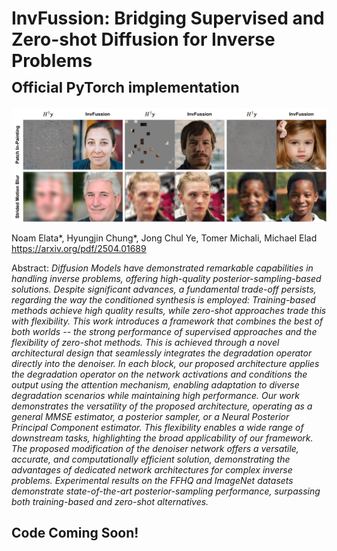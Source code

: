 # InvFussion: Bridging Supervised and Zero-shot Diffusion for Inverse Problems<br><sub>Official PyTorch implementation</sub>

![Restored Images](./assets/InvFussion_Teaser.png)

Noam Elata*, Hyungjin Chung*, Jong Chul Ye, Tomer Michali, Michael Elad<br>
https://arxiv.org/pdf/2504.01689<br>

Abstract: *Diffusion Models have demonstrated remarkable capabilities in handling inverse problems, offering high-quality posterior-sampling-based solutions. Despite significant advances, a fundamental trade-off persists, regarding the way the conditioned synthesis is employed: Training-based methods achieve high quality results, while zero-shot approaches trade this with flexibility. This work introduces a framework that combines the best of both worlds -- the strong performance of supervised approaches and the flexibility of zero-shot methods. This is achieved through a novel architectural design that seamlessly integrates the degradation operator directly into the denoiser. In each block, our proposed architecture applies the degradation operator on the network activations and conditions the output using the attention mechanism, enabling adaptation to diverse degradation scenarios while maintaining high performance. Our work demonstrates the versatility of the proposed architecture, operating as a general MMSE estimator, a posterior sampler, or a Neural Posterior Principal Component estimator. This flexibility enables a wide range of downstream tasks, highlighting the broad applicability of our framework. The proposed modification of the denoiser network offers a versatile, accurate, and computationally efficient solution, demonstrating the advantages of dedicated network architectures for complex inverse problems. Experimental results on the FFHQ and ImageNet datasets demonstrate state-of-the-art posterior-sampling performance, surpassing both training-based and zero-shot alternatives.*


## Code Coming Soon!